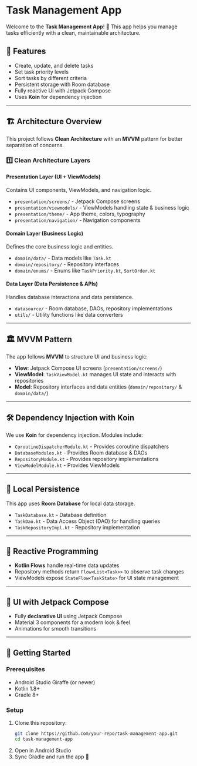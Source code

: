 # Task Management App

Welcome to the **Task Management App**! 🚀 This app helps you manage tasks efficiently with a clean, maintainable architecture.

## 📌 Features
- Create, update, and delete tasks
- Set task priority levels
- Sort tasks by different criteria
- Persistent storage with Room database
- Fully reactive UI with Jetpack Compose
- Uses **Koin** for dependency injection

---

## 🏗️ Architecture Overview
This project follows **Clean Architecture** with an **MVVM** pattern for better separation of concerns.

### 1️⃣ Clean Architecture Layers

#### **Presentation Layer** (UI + ViewModels)
Contains UI components, ViewModels, and navigation logic.
- `presentation/screens/` - Jetpack Compose screens
- `presentation/viewmodels/` - ViewModels handling state & business logic
- `presentation/theme/` - App theme, colors, typography
- `presentation/navigation/` - Navigation components

#### **Domain Layer** (Business Logic)
Defines the core business logic and entities.
- `domain/data/` - Data models like `Task.kt`
- `domain/repository/` - Repository interfaces
- `domain/enums/` - Enums like `TaskPriority.kt`, `SortOrder.kt`

#### **Data Layer** (Data Persistence & APIs)
Handles database interactions and data persistence.
- `datasource/` - Room database, DAOs, repository implementations
- `utils/` - Utility functions like data converters

---

## 🏛️ MVVM Pattern
The app follows **MVVM** to structure UI and business logic:
- **View**: Jetpack Compose UI screens (`presentation/screens/`)
- **ViewModel**: `TaskViewModel.kt` manages UI state and interacts with repositories
- **Model**: Repository interfaces and data entities (`domain/repository/` & `domain/data/`)

---

## 🛠️ Dependency Injection with Koin
We use **Koin** for dependency injection. Modules include:
- `CoroutineDispatcherModule.kt` - Provides coroutine dispatchers
- `DatabaseModules.kt` - Provides Room database & DAOs
- `RepositoryModule.kt` - Provides repository implementations
- `ViewModelModule.kt` - Provides ViewModels

---

## 💾 Local Persistence
This app uses **Room Database** for local data storage.
- `TaskDatabase.kt` - Database definition
- `TaskDao.kt` - Data Access Object (DAO) for handling queries
- `TaskRepositoryImpl.kt` - Repository implementation

---

## 🔄 Reactive Programming
- **Kotlin Flows** handle real-time data updates
- Repository methods return `Flow<List<Task>>` to observe task changes
- ViewModels expose `StateFlow<TaskState>` for UI state management

---

## 🎨 UI with Jetpack Compose
- Fully **declarative UI** using Jetpack Compose
- Material 3 components for a modern look & feel
- Animations for smooth transitions

---

## 🚀 Getting Started
### Prerequisites
- Android Studio Giraffe (or newer)
- Kotlin 1.8+
- Gradle 8+

### Setup
1. Clone this repository:
   ```sh
   git clone https://github.com/your-repo/task-management-app.git
   cd task-management-app
   ```
2. Open in Android Studio
3. Sync Gradle and run the app 🎉


